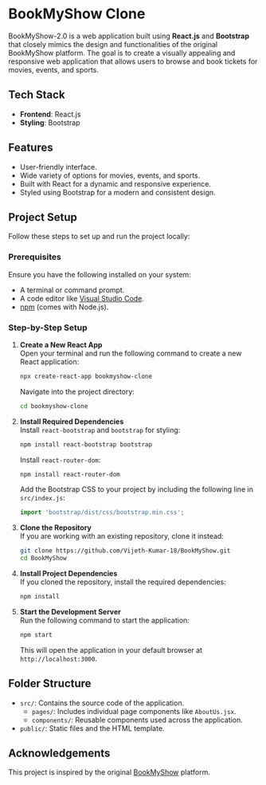 # BookMyShow Clone

BookMyShow-2.0 is a web application built using **React.js** and **Bootstrap** that closely mimics the design and functionalities of the original BookMyShow platform. The goal is to create a visually appealing and responsive web application that allows users to browse and book tickets for movies, events, and sports.

## Tech Stack
- **Frontend**: React.js
- **Styling**: Bootstrap

## Features

- User-friendly interface.
- Wide variety of options for movies, events, and sports.
- Built with React for a dynamic and responsive experience.
- Styled using Bootstrap for a modern and consistent design.

## Project Setup

Follow these steps to set up and run the project locally:

### Prerequisites

Ensure you have the following installed on your system:
- A terminal or command prompt.
- A code editor like [Visual Studio Code](https://code.visualstudio.com/).
- [npm](https://www.npmjs.com/) (comes with Node.js).

### Step-by-Step Setup

1. **Create a New React App**  
   Open your terminal and run the following command to create a new React application:
   ```bash
   npx create-react-app bookmyshow-clone
   ```
   Navigate into the project directory:
   ```bash
   cd bookmyshow-clone
   ```

2. **Install Required Dependencies**  
   Install `react-bootstrap` and `bootstrap` for styling:
   ```bash
   npm install react-bootstrap bootstrap
   ```

   Install `react-router-dom`:
   ```bash
   npm install react-router-dom
   ```

   
   Add the Bootstrap CSS to your project by including the following line in `src/index.js`:
   ```javascript
   import 'bootstrap/dist/css/bootstrap.min.css';
   ```

3. **Clone the Repository**  
   If you are working with an existing repository, clone it instead:
   ```bash
   git clone https://github.com/Vijeth-Kumar-18/BookMyShow.git
   cd BookMyShow
   ```

4. **Install Project Dependencies**  
   If you cloned the repository, install the required dependencies:
   ```bash
   npm install
   ```

5. **Start the Development Server**  
   Run the following command to start the application:
   ```bash
   npm start
   ```
   This will open the application in your default browser at `http://localhost:3000`.


## Folder Structure

- `src/`: Contains the source code of the application.
  - `pages/`: Includes individual page components like `AboutUs.jsx`.
  - `components/`: Reusable components used across the application.
- `public/`: Static files and the HTML template.

## Acknowledgements

This project is inspired by the original [BookMyShow](https://in.bookmyshow.com/) platform.
